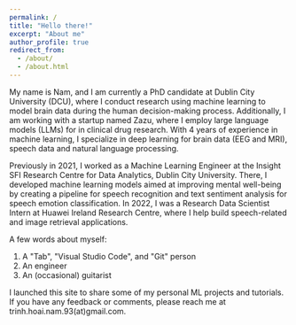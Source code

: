 ```yaml
---
permalink: /
title: "Hello there!"
excerpt: "About me"
author_profile: true
redirect_from:
  - /about/
  - /about.html
---
```


My name is Nam, and I am currently a PhD candidate at Dublin City University (DCU), where I conduct research using machine learning to model brain data during the human decision-making process. Additionally, I am working with a startup named Zazu, where I employ large language models (LLMs) for in clinical drug research. With 4 years of experience in machine learning, I specialize in deep learning for brain data (EEG and MRI), speech data and natural language processing.

Previously in 2021, I worked as a Machine Learning Engineer at the Insight SFI Research Centre for Data Analytics, Dublin City University. There, I developed machine learning models aimed at improving mental well-being by creating a pipeline for speech recognition and text sentiment analysis for speech emotion classification. In 2022, I was a Research Data Scientist Intern at Huawei Ireland Research Centre, where I help build speech-related and image retrieval applications.

A few words about myself:

1. A "Tab", "Visual Studio Code", and "Git" person
2. An engineer
3. An (occasional) guitarist

I launched this site to share some of my personal ML projects and tutorials. If you have any feedback or comments, please reach me at trinh.hoai.nam.93(at)gmail.com.
